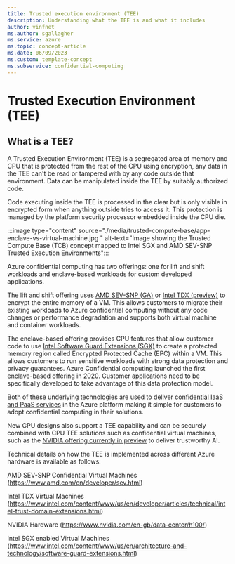```yaml
---
title: Trusted execution environment (TEE)
description: Understanding what the TEE is and what it includes
author: vinfnet
ms.author: sgallagher
ms.service: azure
ms.topic: concept-article
ms.date: 06/09/2023
ms.custom: template-concept
ms.subservice: confidential-computing
---
```

# Trusted Execution Environment (TEE)

## What is a TEE?

A Trusted Execution Environment (TEE) is a segregated area of memory and CPU that is protected from the rest of the CPU using encryption, any data in the TEE can't be read or tampered with by any code outside that environment. Data can be manipulated inside the TEE by suitably authorized code.

Code executing inside the TEE is processed in the clear but is only visible in encrypted form when anything outside tries to access it. This protection is managed by the platform security processor embedded inside the CPU die.

:::image type="content" source="./media/trusted-compute-base/app-enclave-vs-virtual-machine.jpg " alt-text="Image showing the Trusted Compute Base (TCB) concept mapped to Intel SGX and AMD SEV-SNP Trusted Execution Environments":::

Azure confidential computing has two offerings: one for lift and shift workloads and enclave-based workloads for custom developed applications.

The lift and shift offering uses [AMD SEV-SNP (GA)](virtual-machine-options.md) or [Intel TDX (preview)](tdx-confidential-vm-overview.md) to encrypt the entire memory of a VM. This allows customers to migrate their existing workloads to Azure confidential computing without any code changes or performance degradation and supports both virtual machine and container workloads.

The enclave-based offering provides CPU features that allow customer code to use [Intel Software Guard Extensions (SGX)](virtual-machine-solutions-sgx.md) to create a protected memory region called Encrypted Protected Cache (EPC) within a VM. This allows customers to run sensitive workloads with strong data protection and privacy guarantees. Azure Confidential computing launched the first enclave-based offering in 2020. Customer applications need to be specifically developed to take advantage of this data protection model.

Both of these underlying technologies are used to deliver [confidential IaaS and PaaS services](overview-azure-products.md) in the Azure platform making it simple for customers to adopt confidential computing in their solutions.

New GPU designs also support a TEE capability and can be securely combined with CPU TEE solutions such as confidential virtual machines, such as the [NVIDIA offering currently in preview](https://azure.microsoft.com/blog/azure-confidential-computing-with-nvidia-gpus-for-trustworthy-ai/) to deliver trustworthy AI.

Technical details on how the TEE is implemented across different Azure hardware is available as follows:

AMD SEV-SNP Confidential Virtual Machines (https://www.amd.com/en/developer/sev.html) <p>
Intel TDX Virtual Machines (https://www.intel.com/content/www/us/en/developer/articles/technical/intel-trust-domain-extensions.html)<p>
NVIDIA Hardware (https://www.nvidia.com/en-gb/data-center/h100/)<p>
Intel SGX enabled Virtual Machines (https://www.intel.com/content/www/us/en/architecture-and-technology/software-guard-extensions.html)<p>

